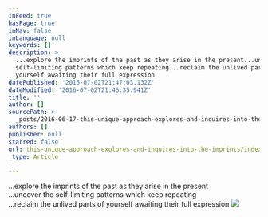 ```yaml
---
inFeed: true
hasPage: true
inNav: false
inLanguage: null
keywords: []
description: >-
  ...explore the imprints of the past as they arise in the present...uncover the
  self-limiting patterns which keep repeating...reclaim the unlived parts of
  yourself awaiting their full expression
datePublished: '2016-07-02T21:47:03.132Z'
dateModified: '2016-07-02T21:46:35.941Z'
title: ''
author: []
sourcePath: >-
  _posts/2016-06-17-this-unique-approach-explores-and-inquires-into-the-imprints.md
authors: []
publisher: null
starred: false
url: this-unique-approach-explores-and-inquires-into-the-imprints/index.html
_type: Article

---
```

...explore the imprints of the past as they arise in the present  
...uncover the self-limiting patterns which keep repeating  
...reclaim the unlived parts of yourself awaiting their full expression
![](https://the-grid-user-content.s3-us-west-2.amazonaws.com/dd17fe1d-bdf2-40c7-9135-20292f2bf08e.jpg)